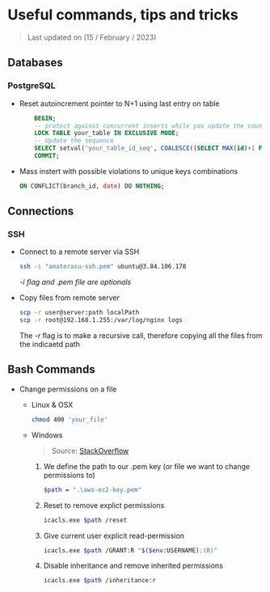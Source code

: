 # Useful commands, tips and tricks

> Last updated on (15 / February / 2023)

## Databases

### PostgreSQL

- Reset autoincrement pointer to N+1 using last entry on table

    ```SQL
        BEGIN;
        -- protect against concurrent inserts while you update the counter
        LOCK TABLE your_table IN EXCLUSIVE MODE;
        -- Update the sequence
        SELECT setval('your_table_id_seq', COALESCE((SELECT MAX(id)+1 FROM your_table), 1), false);
        COMMIT;    
    ```

- Mass instert with possible violations to unique keys combinations

    ```SQL
    ON CONFLICT(branch_id, date) DO NOTHING;
    ```

## Connections

### SSH

- Connect to a remote server via SSH

    ```bash
    ssh -i "amaterasu-ssh.pem" ubuntu@3.84.106.178
    ```

    _-i flag and .pem file are optionals_

- Copy files from remote server

    ```bash
    scp -r user@server:path localPath
    scp -r root@192.168.1.255:/var/log/nginx logs
    ```

    The _-r_ flag is to make a recursive call, therefore copying all the files from the indicaetd path

## Bash Commands

- Change permissions on a file

  - Linux & OSX

    ```bash
    chmod 400 'your_file'
    ```

  - Windows
    > Source: [StackOverflow](https://stackoverflow.com/a/43317244)

    1. We define the path to our .pem key (or file we want to change permissions to)

        ```bash
        $path = ".\aws-ec2-key.pem"
        ```

    2. Reset to remove explict permissions

        ```bash
        icacls.exe $path /reset
        ```

    3. Give current user explicit read-permission

        ```bash
        icacls.exe $path /GRANT:R "$($env:USERNAME):(R)"
        ```

    4. Disable inheritance and remove inherited permissions

        ```bash
        icacls.exe $path /inheritance:r
        ```
